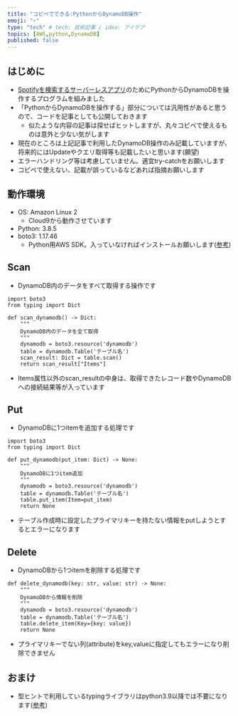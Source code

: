 ```yaml
---
title: "コピペでできる:PythonからDynamoDB操作"
emoji: "⚡"
type: "tech" # tech: 技術記事 / idea: アイデア
topics: [AWS,python,DynamoDB]
published: false
---
```


## はじめに

- [Spotifyを検索するサーバーレスアプリ](https://zenn.dev/mini_hiori/articles/spotify-digger)のためにPythonからDynamoDBを操作するプログラムを組みました
- 「PythonからDynamoDBを操作する」部分については汎用性があると思うので、コードを記事としても公開しておきます
    - 似たような内容の記事は探せばヒットしますが、丸々コピペで使えるものは意外と少ない気がします
- 現在のところは上記記事で利用したDynamoDB操作のみ記載していますが、将来的にはUpdateやクエリ取得等も記載したいと思います(願望)
- エラーハンドリング等は考慮していません。適宜try-catchをお願いします
- コピペで使えない、記載が誤っているなどあれば指摘お願いします

## 動作環境
- OS: Amazon Linux 2
    - Cloud9から動作させています
- Python: 3.8.5
- boto3: 1.17.46
    - Python用AWS SDK。入っていなければインストールお願いします([参考](https://aws.amazon.com/jp/sdk-for-python/))

## Scan
- DynamoDB内のデータをすべて取得する操作です
```
import boto3
from typing import Dict

def scan_dynamodb() -> Dict:
    """
    DynamoDB内のデータを全て取得
    """
    dynamodb = boto3.resource('dynamodb')
    table = dynamodb.Table('テーブル名')
    scan_result: Dict = table.scan()
    return scan_result["Items"]
```
- Items属性以外のscan_resultの中身は、取得できたレコード数やDynamoDBへの接続結果等が入っています

## Put
- DynamoDBに1つitemを追加する処理です
```
import boto3
from typing import Dict

def put_dynamodb(put_item: Dict) -> None:
    """
    DynamoDBに1つitem追加
    """
    dynamodb = boto3.resource('dynamodb')
    table = dynamodb.Table('テーブル名')
    table.put_item(Item=put_item)
    return None
```
- テーブル作成時に設定したプライマリキーを持たない情報をputしようとするとエラーになります

## Delete
- DynamoDBから1つitemを削除する処理です

```
def delete_dynamodb(key: str, value: str) -> None:
    """
    DynamoDBから情報を削除
    """
    dynamodb = boto3.resource('dynamodb')
    table = dynamodb.Table('テーブル名')
    table.delete_item(Key={key: value})
    return None
```
- プライマリキーでない列(attribute)をkey,valueに指定してもエラーになり削除できません

## おまけ
- 型ヒントで利用しているtypingライブラリはpython3.9以降では不要になります([参考](https://future-architect.github.io/articles/20201223/))